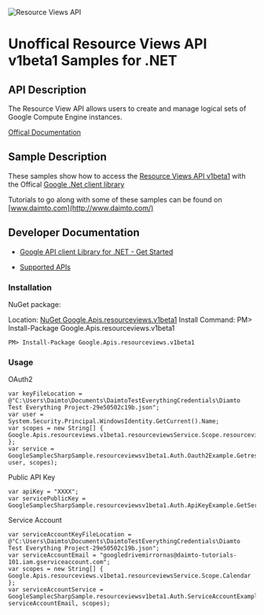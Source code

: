 ﻿![Resource Views API](https://www.gstatic.com/images/branding/product/1x/googleg_32dp.png)

# Unoffical Resource Views API v1beta1 Samples for .NET  

## API Description

The Resource View API allows users to create and manage logical sets of Google Compute Engine instances.

[Offical Documentation](https://developers.google.com/compute/)

## Sample Description

These samples show how to access the [Resource Views API v1beta1](https://developers.google.com/compute/) with the Offical [Google .Net client library](https://github.com/google/google-api-dotnet-client)

Tutorials to go along with some of these samples can be found on [www.daimto.com](http://www.daimto.com/)

## Developer Documentation

* [Google API client Library for .NET - Get Started](https://developers.google.com/api-client-library/dotnet/get_started)

* [Supported APIs](https://developers.google.com/api-client-library/dotnet/apis/)

### Installation

NuGet package:

Location: [NuGet Google.Apis.resourceviews.v1beta1](https://www.nuget.org/packages/Google.Apis.resourceviews.v1beta1)
Install Command: PM>  Install-Package Google.Apis.resourceviews.v1beta1

```
PM> Install-Package Google.Apis.resourceviews.v1beta1
```

### Usage

OAuth2
```
var keyFileLocation = @"C:\Users\Daimto\Documents\DaimtoTestEverythingCredentials\Diamto Test Everything Project-29e50502c19b.json";
var user = System.Security.Principal.WindowsIdentity.GetCurrent().Name;
var scopes = new String[] { Google.Apis.resourceviews.v1beta1.resourceviewsService.Scope.resourceviewsReadonly };
var service = GoogleSamplecSharpSample.resourceviewsv1beta1.Auth.Oauth2Example.GetresourceviewsService(keyFileLocation, user, scopes);
```

Public API Key

```
var apiKey = "XXXX";
var servicePublicKey = GoogleSamplecSharpSample.resourceviewsv1beta1.Auth.ApiKeyExample.GetService(apiKey);
```

Service Account
```
var serviceAccountKeyFileLocation = @"C:\Users\Daimto\Documents\DaimtoTestEverythingCredentials\Diamto Test Everything Project-29e50502c19b.json";
var serviceAccountEmail = "googledrivemirrornas@daimto-tutorials-101.iam.gserviceaccount.com";
var scopes = new String[] { Google.Apis.resourceviews.v1beta1.resourceviewsService.Scope.Calendar };            
var serviceAccountService = GoogleSamplecSharpSample.resourceviewsv1beta1.Auth.ServiceAccountExample.AuthenticateServiceAccount(serviceAccountKeyFileLocation, serviceAccountEmail, scopes);
```
